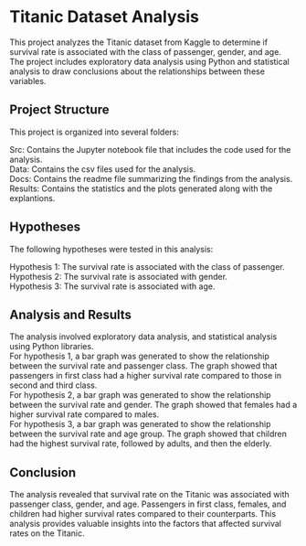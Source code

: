 # Titanic Dataset Analysis
This project analyzes the Titanic dataset from Kaggle to determine if survival rate is associated with the class of passenger, gender, and age. The project includes exploratory data analysis using Python and statistical analysis to draw conclusions about the relationships between these variables.

## Project Structure <br/>
This project is organized into several folders:

Src: Contains the Jupyter notebook file that includes the code used for the analysis.<br/>
Data: Contains the csv files used for the analysis.<br/>
Docs: Contains the readme file summarizing the findings from the analysis.<br/>
Results: Contains the statistics and the plots generated along with the explantions.<br/>

## Hypotheses <br/>
The following hypotheses were tested in this analysis:<br/>

Hypothesis 1: The survival rate is associated with the class of passenger.<br/>
Hypothesis 2: The survival rate is associated with gender.<br/>
Hypothesis 3: The survival rate is associated with age.<br/>

## Analysis and Results
The analysis involved exploratory data analysis, and statistical analysis using Python libraries. <br/>
For hypothesis 1, a bar graph was generated to show the relationship between the survival rate and passenger class. The graph showed that passengers in first class had a higher survival rate compared to those in second and third class.<br/>
For hypothesis 2, a bar graph was generated to show the relationship between the survival rate and gender. The graph showed that females had a higher survival rate compared to males.<br/>
For hypothesis 3, a bar graph was generated to show the relationship between the survival rate and age group. The graph showed that children had the highest survival rate, followed by adults, and then the elderly.<br/>

## Conclusion
The analysis revealed that survival rate on the Titanic was associated with passenger class, gender, and age. Passengers in first class, females, and children had higher survival rates compared to their counterparts. This analysis provides valuable insights into the factors that affected survival rates on the Titanic.
